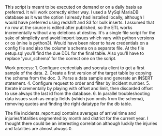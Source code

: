 
This script is meant to be executed on demand or on a daily basis as preferred. It will work correctly either way.
I used a MySql MariaDB database as it was the option I already had installed locally, although I would have preferred using redshift and S3 for bulk inserts.
I assumed that no row at the source is edited after published, so the ETL works incrementally without any deletions at destiny.
It's a single file script for the sake of simplicity and avoid import issues which vary with python versions or os (mine is python3).
Would have been nicer to have credentials on a config file and also the column's schema on a separate file.
At the file setup.sql you'll find the due DDL for the final table.
Also you'll have to replace 'your_schema' for the correct one on the script.

Work process:
    1. Configure credentials and socrata client to get a first sample of the data.
    2. Create a first version of the target table by copying the schema from the doc.
    3. Parse a data sample and generate an INSERT statement.
    4. Configure request to order and filter by incident number.
    5. Iterate incrementally by playing with offset and limit, then discarded offset to use always the last id from the database.
    6. In parallel troubleshooting data issues such as empty fields (which json omits from the schema), removing quotes and finding the right datatype for the db table. 

The file incidents_report.sql contains averages of arrival time and injuries/fatalities segmented by month and district for the current year.
I thought there could be an interesting correlation although luckily the injuries and fatalities are almost always 0.
